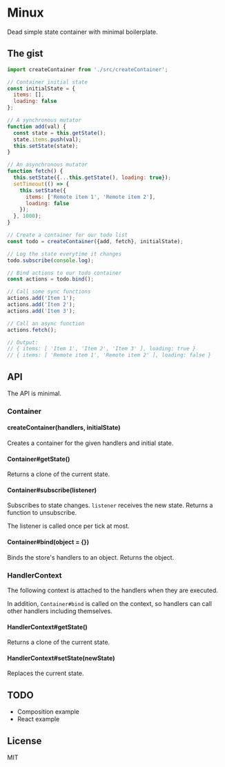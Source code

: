 # Minux

Dead simple state container with minimal boilerplate.

## The gist

```javascript
import createContainer from './src/createContainer';

// Container initial state
const initialState = {
  items: [],
  loading: false
};

// A synchronous mutator
function add(val) {
  const state = this.getState();
  state.items.push(val);
  this.setState(state);
}

// An asynchronous mutator
function fetch() {
  this.setState({...this.getState(), loading: true});
  setTimeout(() => {
    this.setState({
      items: ['Remote item 1', 'Remote item 2'],
      loading: false
    });
  }, 1000);
}

// Create a container for our todo list
const todo = createContainer({add, fetch}, initialState);

// Log the state everytime it changes
todo.subscribe(console.log);

// Bind actions to our todo container
const actions = todo.bind();

// Call some sync functions
actions.add('Item 1');
actions.add('Item 2');
actions.add('Item 3');

// Call an async function
actions.fetch();

// Output:
// { items: [ 'Item 1', 'Item 2', 'Item 3' ], loading: true }
// { items: [ 'Remote item 1', 'Remote item 2' ], loading: false }
```

## API

The API is minimal.

### Container

#### createContainer(handlers, initialState)

Creates a container for the given handlers and initial state.

#### Container#getState()

Returns a clone of the current state.

#### Container#subscribe(listener)

Subscribes to state changes. `listener` receives the new state. Returns a
function to unsubscribe.

The listener is called once per tick at most.

#### Container#bind(object = {})

Binds the store's handlers to an object. Returns the object.

### HandlerContext

The following context is attached to the handlers when they are executed.

In addition, `Container#bind` is called on the context, so handlers can call
other handlers including themselves.

#### HandlerContext#getState()

Returns a clone of the current state.

#### HandlerContext#setState(newState)

Replaces the current state.

## TODO

* Composition example
* React example

## License

MIT
